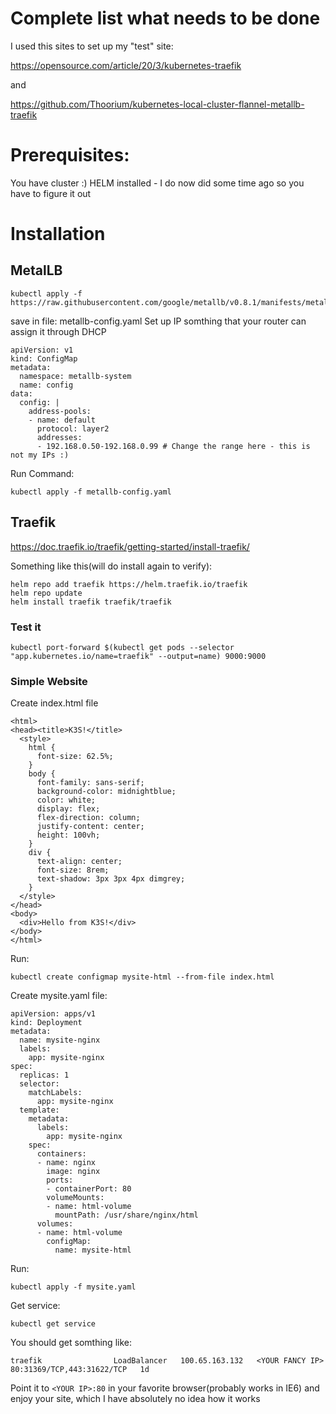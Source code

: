 # Complete list what needs to be done

I used this sites to set up my "test" site:

https://opensource.com/article/20/3/kubernetes-traefik

and

https://github.com/Thoorium/kubernetes-local-cluster-flannel-metallb-traefik


# Prerequisites:
You have cluster :)
HELM installed - I do now did some time ago so you have to figure it out

# Installation

## MetalLB
```
kubectl apply -f https://raw.githubusercontent.com/google/metallb/v0.8.1/manifests/metallb.yaml
```
save in file: metallb-config.yaml
Set up IP somthing that your router can assign it through DHCP
```
apiVersion: v1
kind: ConfigMap
metadata:
  namespace: metallb-system
  name: config
data:
  config: |
    address-pools:
    - name: default
      protocol: layer2
      addresses:
      - 192.168.0.50-192.168.0.99 # Change the range here - this is not my IPs :)
```
Run Command:
```
kubectl apply -f metallb-config.yaml
```

## Traefik
https://doc.traefik.io/traefik/getting-started/install-traefik/

Something like this(will do install again to verify):
```
helm repo add traefik https://helm.traefik.io/traefik
helm repo update
helm install traefik traefik/traefik
```

### Test it
```
kubectl port-forward $(kubectl get pods --selector "app.kubernetes.io/name=traefik" --output=name) 9000:9000
```

### Simple Website
Create index.html file
```
<html>
<head><title>K3S!</title>
  <style>
    html {
      font-size: 62.5%;
    }
    body {
      font-family: sans-serif;
      background-color: midnightblue;
      color: white;
      display: flex;
      flex-direction: column;
      justify-content: center;
      height: 100vh;
    }
    div {
      text-align: center;
      font-size: 8rem;
      text-shadow: 3px 3px 4px dimgrey;
    }
  </style>
</head>
<body>
  <div>Hello from K3S!</div>
</body>
</html>
```

Run:
```
kubectl create configmap mysite-html --from-file index.html
```

Create mysite.yaml file:

```
apiVersion: apps/v1
kind: Deployment
metadata:
  name: mysite-nginx
  labels:
    app: mysite-nginx
spec:
  replicas: 1
  selector:
    matchLabels:
      app: mysite-nginx
  template:
    metadata:
      labels:
        app: mysite-nginx
    spec:
      containers:
      - name: nginx
        image: nginx
        ports:
        - containerPort: 80
        volumeMounts:
        - name: html-volume
          mountPath: /usr/share/nginx/html
      volumes:
      - name: html-volume
        configMap:
          name: mysite-html
```

Run:
```
kubectl apply -f mysite.yaml
```

Get service:
```
kubectl get service
```
You should get somthing like:
```
traefik                LoadBalancer   100.65.163.132   <YOUR FANCY IP>    80:31369/TCP,443:31622/TCP   1d
```

Point it to ```<YOUR IP>:80``` in your favorite browser(probably works in IE6) and enjoy your site, which I have absolutely no idea how it works 


